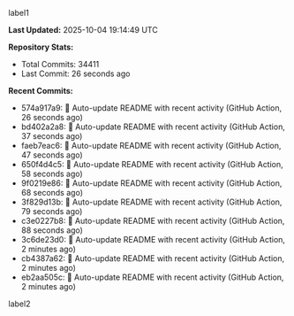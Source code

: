 
label1 
<!-- ACTIVITY_START -->
**Last Updated:** 2025-10-04 19:14:49 UTC

**Repository Stats:**
- Total Commits: 34411
- Last Commit: 26 seconds ago

**Recent Commits:**
- 574a917a9: 🤖 Auto-update README with recent activity (GitHub Action, 26 seconds ago)
- bd402a2a8: 🤖 Auto-update README with recent activity (GitHub Action, 37 seconds ago)
- faeb7eac6: 🤖 Auto-update README with recent activity (GitHub Action, 47 seconds ago)
- 650f4d4c5: 🤖 Auto-update README with recent activity (GitHub Action, 58 seconds ago)
- 9f0219e86: 🤖 Auto-update README with recent activity (GitHub Action, 68 seconds ago)
- 3f829d13b: 🤖 Auto-update README with recent activity (GitHub Action, 79 seconds ago)
- c3e0227b8: 🤖 Auto-update README with recent activity (GitHub Action, 88 seconds ago)
- 3c6de23d0: 🤖 Auto-update README with recent activity (GitHub Action, 2 minutes ago)
- cb4387a62: 🤖 Auto-update README with recent activity (GitHub Action, 2 minutes ago)
- eb2aa505c: 🤖 Auto-update README with recent activity (GitHub Action, 2 minutes ago)
<!-- ACTIVITY_END -->

label2
